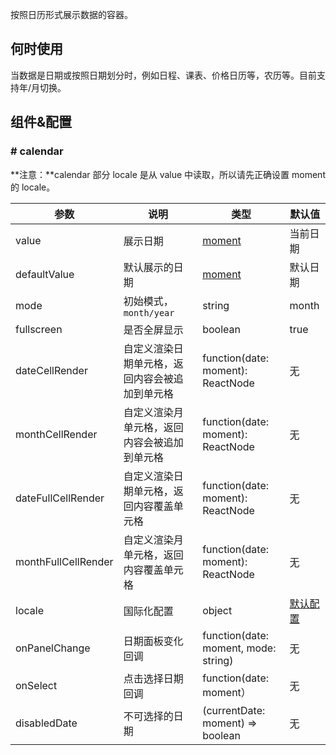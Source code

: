 
按照日历形式展示数据的容器。

## 何时使用

当数据是日期或按照日期划分时，例如日程、课表、价格日历等，农历等。目前支持年/月切换。


## 组件&配置

### # calendar

**注意：**calendar 部分 locale 是从 value 中读取，所以请先正确设置 moment 的 locale。


| 参数         | 说明           | 类型     | 默认值       |
|--------------|----------------|----------|--------------|
| value        | 展示日期       | [moment](http://momentjs.com/)     | 当前日期     |
| defaultValue | 默认展示的日期  | [moment](http://momentjs.com/)     | 默认日期     |
| mode         | 初始模式，`month/year` | string | month  |
| fullscreen   | 是否全屏显示   | boolean     | true         |
| dateCellRender      | 自定义渲染日期单元格，返回内容会被追加到单元格| function(date: moment): ReactNode   | 无 |
| monthCellRender     | 自定义渲染月单元格，返回内容会被追加到单元格  | function(date: moment): ReactNode   | 无 |
| dateFullCellRender  | 自定义渲染日期单元格，返回内容覆盖单元格| function(date: moment): ReactNode   | 无 |
| monthFullCellRender | 自定义渲染月单元格，返回内容覆盖单元格  | function(date: moment): ReactNode   | 无 |
| locale       | 国际化配置     | object   | [默认配置](https://github.com/ant-design/ant-design/blob/master/components/date-picker/locale/example.json)  |
| onPanelChange| 日期面板变化回调 | function(date: moment, mode: string) | 无 |
| onSelect     | 点击选择日期回调 | function(date: moment）              | 无 |
| disabledDate | 不可选择的日期 | (currentDate: moment) => boolean | 无 |